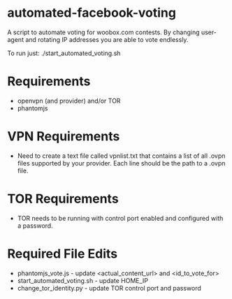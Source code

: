 automated-facebook-voting
=========================

A script to automate voting for woobox.com contests. By changing user-agent and rotating IP addresses you are able to vote endlessly.

To run just: ./start_automated_voting.sh

Requirements
===
* openvpn (and provider) and/or TOR
* phantomjs

VPN Requirements
===
* Need to create a text file called vpnlist.txt that contains a list of all .ovpn files supported by your provider. Each line should be the path to a .ovpn file.

TOR Requirements
===
* TOR needs to be running with control port enabled and configured with a password. 

Required File Edits
===
* phantomjs_vote.js - update <actual_content_url> and <id_to_vote_for>
* start_automated_voting.sh - update HOME_IP
* change_tor_identity.py - update TOR control port and password
